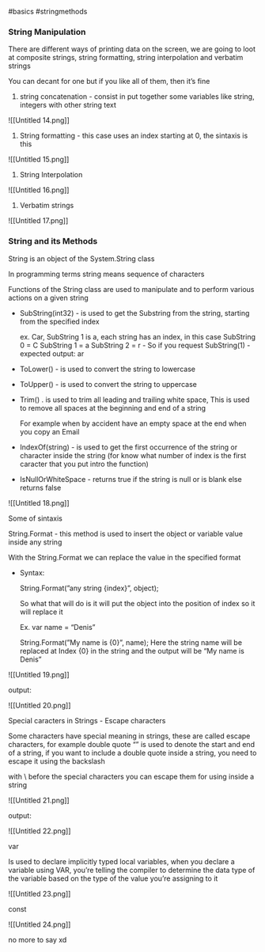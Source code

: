 #basics #stringmethods
### String Manipulation

There are different ways of printing data on the screen, we are going to loot at composite strings, string formatting, string interpolation and verbatim strings

You can decant for one but if you like all of them, then it’s fine

  

1. string concatenation - consist in put together some variables like string, integers with other string text

![[Untitled 14.png]]

1. String formatting - this case uses an index starting at 0, the sintaxis is this

![[Untitled 15.png]]

1. String Interpolation

![[Untitled 16.png]]

1. Verbatim strings

![[Untitled 17.png]]

  

### String and its Methods

String is an object of the System.String class  

In programming terms string means sequence of characters

Functions of the String class are used to manipulate and to perform various actions on a given string

  

- SubString(int32) - is used to get the Substring from the string, starting from the specified index
    
    ex. Car, SubString 1 is a, each string has an index, in this case SubString 0 = C SubString 1 = a SubString 2 = r - So if you request SubString(1) - expected output: ar
    
- ToLower() - is used to convert the string to lowercase
- ToUpper() - is used to convert the string to uppercase
- Trim() . is used to trim all leading and trailing white space, This is used to remove all spaces at the beginning and end of a string
    
    For example when by accident have an empty space at the end when you copy an Email
    
- IndexOf(string) - is used to get the first occurrence of the string or character inside the string (for know what number of index is the first caracter that you put intro the function)
- IsNullOrWhiteSpace - returns true if the string is null or is blank else returns false

![[Untitled 18.png]]

Some of sintaxis

String.Format - this method is used to insert the object or variable value inside any string

With the String.Format we can replace the value in the specified format

- Syntax:
    
    String.Format(”any string {index}”, object);
    
    So what that will do is it will put the object into the position of index so it will replace it
    
    Ex. var name = “Denis”
    
    String.Format(”My name is {0}”, name); Here the string name will be replaced at Index {0} in the string and the output will be “My name is Denis”
    

![[Untitled 19.png]]

output:

![[Untitled 20.png]]

  

Special caracters in Strings - Escape characters

Some characters have special meaning in strings, these are called escape characters, for example double quote “” is used to denote the start and end of a string, if you want to include a double quote inside a string, you need to escape it using the backslash

with \ before the special characters you can escape them for using inside a string

![[Untitled 21.png]]

output:

![[Untitled 22.png]]

  

var

Is used to declare implicitly typed local variables, when you declare a variable using VAR, you’re telling the compiler to determine the data type of the variable based on the type of the value you’re assigning to it

![[Untitled 23.png]]

const

![[Untitled 24.png]]

no more to say xd
